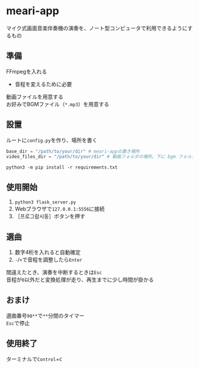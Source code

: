 # meari-app
マイク式画面音楽伴奏機の演奏を、ノート型コンピュータで利用できるようにするもの  

## 準備
FFmpegを入れる  
- 音程を変えるために必要

動画ファイルを用意する  
お好みでBGMファイル（`*.mp3`）を用意する  

## 設置
ルートに`config.py`を作り、場所を書く  
```python
base_dir = "/path/to/your/dir" # meari-appの置き場所
video_files_dir = "/path/to/your/dir" # 動画フォルダの場所。下に bgm フォルダを配置可能
```

`python3 -m pip install -r requirements.txt`  

## 使用開始
1. `python3 flask_server.py`  
2. Webブラウザで`127.0.0.1:5556`に接続  
3. ［프로그람시동］ボタンを押す

## 選曲
1. 数字4桁を入れると自動確定  
2. `-`/`+`で音程を調整したら`Enter`
  
間違えたとき、演奏を中断するときは`Esc`  
音程が`0`以外だと変換処理が走り、再生までに少し時間が掛かる  

## おまけ
選曲番号`98**`で`**`分間のタイマー  
`Esc`で停止

## 使用終了
ターミナルで`Control`+`C`
